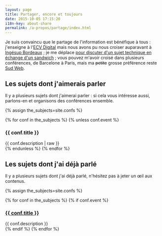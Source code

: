 ```yaml
---
layout: page
title: Partager, encore et toujours
date: 2015-10-05 17:15:20
i18n-key: about-share
permalink: /a-propos/partage/index.html
---
```


Je suis convaincu que le partage de l'information est bénéfique à tous : j'enseigne à l'[ECV Digital](http://www.ecvdigital.fr/) mais nous avons pu nous croiser auparavant à [Ingésup Bordeaux](http://www.ingesup.com/ "Ingesup") ; je me déplace [pour discuter d'un sujet technique en échange d'un sandwich](http://www.brownbaglunch.fr/baggers.html#Boris_Schapira_Bordeaux "BrownBagLunch France") ; vous pouvez m'avoir croisé dans plusieurs conférences, de Barcelone à Paris, mais ma <del>petite</del> grosse préférence reste [Sud Web](http://sudweb.fr/ "SudWeb.fr").

## Les sujets dont j'aimerais parler

Il y a plusieurs sujets dont j'aimerai parler : si cela vous intéresse aussi, parlons-en et organisons des conférences ensemble.

{% assign the_subjects=site.confs %}
<div class="conf-subjects">
{% for conf in the_subjects %}
  {% unless conf.event %}
    <article class="conf-subject">
      <h3>{{ conf.title }}</h3>
      {{ conf.description | raw }}
    </article>
  {% endunless %}
{% endfor %}
</div>

## Les sujets dont j'ai déjà parlé

Il y a plusieurs sujets dont j'ai déjà parlé, n'hésitez pas à jeter un œil aux contenus.

{% assign the_subjects=site.confs %}
<div class="conf-subjects">
{% for conf in the_subjects %}
  {% if conf.event %}
    <article class="conf-subject">
      <h3><a href="{{ conf.url }}">{{ conf.title }}</a></h3>
      {{ conf.description }}
    </article>
  {% endif %}
{% endfor %}
</div>
